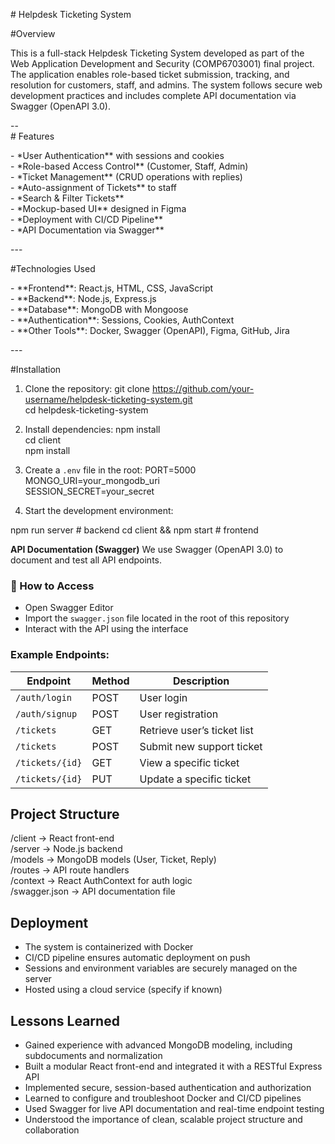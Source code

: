 \# Helpdesk Ticketing System

\#Overview

This is a full-stack Helpdesk Ticketing System developed as part of the Web Application Development and Security (COMP6703001) final project. The application enables role-based ticket submission, tracking, and resolution for customers, staff, and admins. The system follows secure web development practices and includes complete API documentation via Swagger (OpenAPI 3.0).

\--  
\# Features

\- \*User Authentication\*\* with sessions and cookies  
\- \*Role-based Access Control\*\* (Customer, Staff, Admin)  
\- \*Ticket Management\*\* (CRUD operations with replies)  
\-  \*Auto-assignment of Tickets\*\* to staff  
\- \*Search & Filter Tickets\*\*  
\- \*Mockup-based UI\*\* designed in Figma  
\-  \*Deployment with CI/CD Pipeline\*\*  
\- \*API Documentation via Swagger\*\*

\---

\#Technologies Used

\- \*\*Frontend\*\*: React.js, HTML, CSS, JavaScript  
\- \*\*Backend\*\*: Node.js, Express.js  
\- \*\*Database\*\*: MongoDB with Mongoose  
\- \*\*Authentication\*\*: Sessions, Cookies, AuthContext  
\- \*\*Other Tools\*\*: Docker, Swagger (OpenAPI), Figma, GitHub, Jira

\---

\#Installation

1. Clone the repository:
git clone https://github.com/your-username/helpdesk-ticketing-system.git  
cd helpdesk-ticketing-system

2. Install dependencies:
npm install  
cd client  
npm install

3. Create a `.env` file in the root:
PORT=5000  
MONGO\_URI=your\_mongodb\_uri  
SESSION\_SECRET=your\_secret

4. Start the development environment:

npm run server   \# backend
cd client && npm start   \# frontend

**API Documentation (Swagger)**
We use Swagger (OpenAPI 3.0) to document and test all API endpoints.
### 🔗 How to Access
* Open Swagger Editor  
* Import the `swagger.json` file located in the root of this repository  
* Interact with the API using the interface

### **Example Endpoints:**

| Endpoint | Method | Description |
| ----- | ----- | ----- |
| `/auth/login` | POST | User login |
| `/auth/signup` | POST | User registration |
| `/tickets` | GET | Retrieve user’s ticket list |
| `/tickets` | POST | Submit new support ticket |
| `/tickets/{id}` | GET | View a specific ticket |
| `/tickets/{id}` | PUT | Update a specific ticket |

## **Project Structure**

/client          → React front-end  
/server          → Node.js backend  
/models          → MongoDB models (User, Ticket, Reply)  
/routes          → API route handlers  
/context         → React AuthContext for auth logic  
/swagger.json    → API documentation file

## **Deployment**

* The system is containerized with Docker  
* CI/CD pipeline ensures automatic deployment on push  
* Sessions and environment variables are securely managed on the server  
* Hosted using a cloud service (specify if known)

## **Lessons Learned**

* Gained experience with advanced MongoDB modeling, including subdocuments and normalization  
* Built a modular React front-end and integrated it with a RESTful Express API  
* Implemented secure, session-based authentication and authorization  
* Learned to configure and troubleshoot Docker and CI/CD pipelines  
* Used Swagger for live API documentation and real-time endpoint testing  
* Understood the importance of clean, scalable project structure and collaboration

